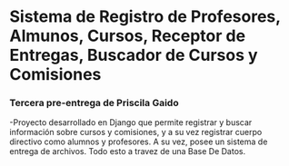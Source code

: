 # Sistema de Registro de Profesores, Almunos, Cursos, Receptor de Entregas, Buscador de Cursos y Comisiones

### Tercera pre-entrega de Priscila Gaido

-Proyecto desarrollado en Django que permite registrar y buscar información sobre cursos y comisiones, y a su vez registrar cuerpo directivo como alumnos y profesores. A su vez, posee un sistema de entrega de archivos.
Todo esto a travez de una Base De Datos.

